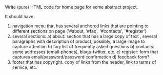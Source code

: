 Write (pure) HTML code for home page for some abstract project.
 
It should have:
  1.  navigation menu that has several anchored links that are pointing to different sections on page ('#about, '#faq', '#contacts', '#register')
  2.  several sections:
    a) about: section that has a large copy of text , several paragraphs with description of product, possibly, a large image to capture attention
    b) faq: list of frequently asked questions
    b) contacts: some addresses (email-phones), blogs-twitter, etc.
    c) register: form that captures email/password/password confirmation
    d) feedback form?
  3. footer that has copyright. copy of links from the header, link to terms of service, etc.